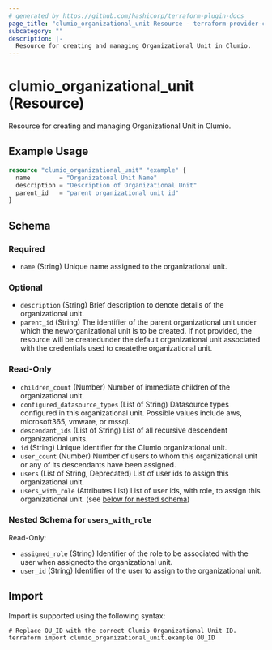 ```yaml
---
# generated by https://github.com/hashicorp/terraform-plugin-docs
page_title: "clumio_organizational_unit Resource - terraform-provider-clumio"
subcategory: ""
description: |-
  Resource for creating and managing Organizational Unit in Clumio.
---
```


# clumio_organizational_unit (Resource)

Resource for creating and managing Organizational Unit in Clumio.

## Example Usage

```terraform
resource "clumio_organizational_unit" "example" {
  name        = "Organizatonal Unit Name"
  description = "Description of Organizational Unit"
  parent_id   = "parent organizational unit id"
}
```

<!-- schema generated by tfplugindocs -->
## Schema

### Required

- `name` (String) Unique name assigned to the organizational unit.

### Optional

- `description` (String) Brief description to denote details of the organizational unit.
- `parent_id` (String) The identifier of the parent organizational unit under which the neworganizational unit is to be created. If not provided, the resource will be createdunder the default organizational unit associated with the credentials used to createthe organizational unit.

### Read-Only

- `children_count` (Number) Number of immediate children of the organizational unit.
- `configured_datasource_types` (List of String) Datasource types configured in this organizational unit. Possible values include aws, microsoft365, vmware, or mssql.
- `descendant_ids` (List of String) List of all recursive descendent organizational units.
- `id` (String) Unique identifier for the Clumio organizational unit.
- `user_count` (Number) Number of users to whom this organizational unit or any of its descendants have been assigned.
- `users` (List of String, Deprecated) List of user ids to assign this organizational unit.
- `users_with_role` (Attributes List) List of user ids, with role, to assign this organizational unit. (see [below for nested schema](#nestedatt--users_with_role))

<a id="nestedatt--users_with_role"></a>
### Nested Schema for `users_with_role`

Read-Only:

- `assigned_role` (String) Identifier of the role to be associated with the user when assignedto the organizational unit.
- `user_id` (String) Identifier of the user to assign to the organizational unit.

## Import

Import is supported using the following syntax:

```shell
# Replace OU_ID with the correct Clumio Organizational Unit ID.
terraform import clumio_organizational_unit.example OU_ID
```
